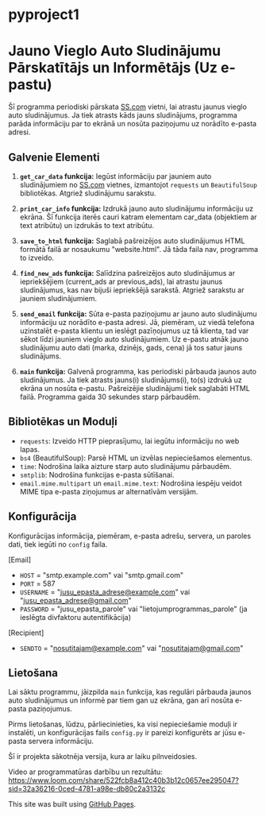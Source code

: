 # pyproject1

# Jauno Vieglo Auto Sludinājumu Pārskatītājs un Informētājs (Uz e-pastu)

Šī programma periodiski pārskata [SS.com](https://www.ss.com/lv/transport/cars/today/) vietni, lai atrastu jaunus vieglo auto sludinājumus. Ja tiek atrasts kāds jauns sludinājums, programma parāda informāciju par to ekrānā un nosūta paziņojumu uz norādīto e-pasta adresi.

## Galvenie Elementi

1. **`get_car_data` funkcija:** Iegūst informāciju par jauniem auto sludinājumiem no [SS.com](https://www.ss.com/lv/transport/cars/today/) vietnes, izmantojot `requests` un `BeautifulSoup` bibliotēkas. Atgriež sludinājumu sarakstu.

2. **`print_car_info` funkcija:** Izdrukā jauno auto sludinājumu informāciju uz ekrāna. Šī funkcija iterēs cauri katram elementam car_data (objektiem ar text atribūtu) un izdrukās to text atribūtu.

3. **`save_to_html` funkcija:** Saglabā pašreizējos auto sludinājumus HTML formātā failā ar nosaukumu "website.html". Jā tāda faila nav, programma to izveido.

4. **`find_new_ads` funkcija:** Salīdzina pašreizējos auto sludinājumus ar iepriekšējiem (current_ads ar previous_ads), lai atrastu jaunus sludinājumus, kas nav bijuši iepriekšējā sarakstā. Atgriež sarakstu ar jauniem sludinājumiem.

5. **`send_email` funkcija:** Sūta e-pasta paziņojumu ar jauno auto sludinājumu informāciju uz norādīto e-pasta adresi.  Jā, piemēram, uz viedā telefona uzinstalēt e-pasta klientu un ieslēgt pazīņojumus uz tā klienta, tad var sēkot līdzi jauniem vieglo auto sludinājumiem. Uz e-pastu atnāk jauno sludinājumu auto dati (marka, dzinējs, gads, cena) jā tos satur jauns sludinājums.

6. **`main` funkcija:** Galvenā programma, kas periodiski pārbauda jaunos auto sludinājumus. Ja tiek atrasts jauns(i) sludinājums(i), to(s) izdrukā uz ekrāna un nosūta e-pastu. Pašreizējie sludinājumi tiek saglabāti HTML failā. Programma gaida 30 sekundes starp pārbaudēm. 

## Bibliotēkas un Moduļi

- `requests`: Izveido HTTP pieprasījumu, lai iegūtu informāciju no web lapas.
- `bs4` (BeautifulSoup): Parsē HTML un izvēlas nepieciešamos elementus.
- `time`: Nodrošina laika aizture starp auto sludinājumu pārbaudēm.
- `smtplib`: Nodrošina funkcijas e-pasta sūtīšanai.
- `email.mime.multipart` un `email.mime.text`: Nodrošina iespēju veidot MIME tipa e-pasta ziņojumus ar alternatīvām versijām.

## Konfigurācija

Konfigurācijas informācija, piemēram, e-pasta adrešu, servera, un paroles dati, tiek iegūti no `config` faila.

[Email]
- `HOST` = "smtp.example.com" vai "smtp.gmail.com"
- `PORT` = 587
- `USERNAME` = "jusu_epasta_adrese@example.com" vai "jusu_epasta_adrese@gmail.com"
- `PASSWORD` = "jusu_epasta_parole" vai "lietojumprogrammas_parole" (ja ieslēgta divfaktoru autentifikācija)

[Recipient]
- `SENDTO` = "nosutitajam@example.com" vai "nosutitajam@gmail.com"

## Lietošana

Lai sāktu programmu, jāizpilda `main` funkcija, kas regulāri pārbauda jaunos auto sludinājumus un informē par tiem gan uz ekrāna, gan arī nosūta e-pasta paziņojumus.

Pirms lietošanas, lūdzu, pārliecinieties, ka visi nepieciešamie moduļi ir instalēti, un konfigurācijas fails `config.py` ir pareizi konfigurēts ar jūsu e-pasta servera informāciju.

Šī ir projekta sākotnēja versija, kura ar laiku pilnveidosies.

Video ar programmatūras darbību un rezultātu: <https://www.loom.com/share/522fcb8a412c40b3b12c0657ee295047?sid=32a36216-0ced-4781-a98e-db80c2a3132c>

This site was built using [GitHub Pages](https://pages.github.com/).